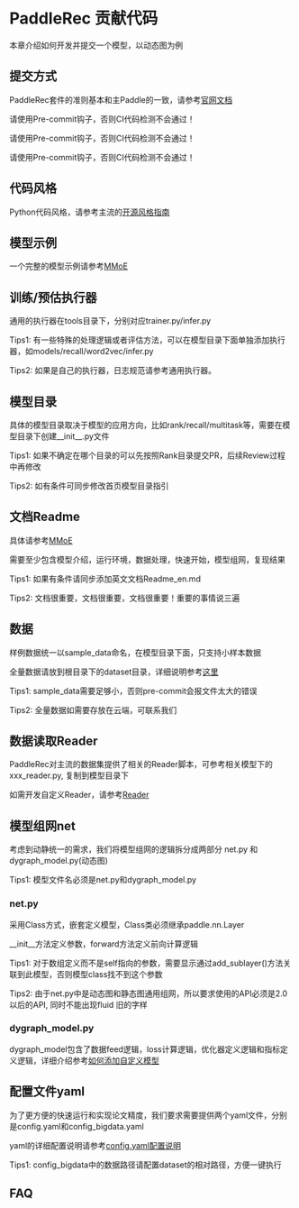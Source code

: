 # PaddleRec 贡献代码

本章介绍如何开发并提交一个模型，以动态图为例

## 提交方式

PaddleRec套件的准则基本和主Paddle的一致，请参考[官网文档](https://www.paddlepaddle.org.cn/documentation/docs/zh/guides/10_contribution/local_dev_guide_cn.html)

请使用Pre-commit钩子，否则CI代码检测不会通过！

请使用Pre-commit钩子，否则CI代码检测不会通过！

请使用Pre-commit钩子，否则CI代码检测不会通过！

## 代码风格

Python代码风格，请参考主流的[开源风格指南](https://zh-google-styleguide.readthedocs.io/en/latest/google-python-styleguide/python_style_rules/)

## 模型示例

一个完整的模型示例请参考[MMoE](https://github.com/PaddlePaddle/PaddleRec/tree/master/models/multitask/mmoe)

## 训练/预估执行器

通用的执行器在tools目录下，分别对应trainer.py/infer.py

Tips1: 有一些特殊的处理逻辑或者评估方法，可以在模型目录下面单独添加执行器，如models/recall/word2vec/infer.py

Tips2: 如果是自己的执行器，日志规范请参考通用执行器。

## 模型目录

具体的模型目录取决于模型的应用方向，比如rank/recall/multitask等，需要在模型目录下创建__init__.py文件

Tips1: 如果不确定在哪个目录的可以先按照Rank目录提交PR，后续Review过程中再修改

Tips2: 如有条件可同步修改首页模型目录指引

## 文档Readme

具体请参考[MMoE](https://github.com/PaddlePaddle/PaddleRec/tree/master/models/multitask/mmoe/README.md)

需要至少包含模型介绍，运行环境，数据处理，快速开始，模型组网，复现结果

Tips1: 如果有条件请同步添加英文文档Readme_en.md

Tips2: 文档很重要，文档很重要，文档很重要！重要的事情说三遍

## 数据

样例数据统一以sample_data命名，在模型目录下面，只支持小样本数据

全量数据请放到根目录下的dataset目录，详细说明参考[这里](https://github.com/PaddlePaddle/PaddleRec/tree/master/datasets)

Tips1: sample_data需要足够小，否则pre-commit会报文件太大的错误

Tips2: 全量数据如需要存放在云端，可联系我们

## 数据读取Reader

PaddleRec对主流的数据集提供了相关的Reader脚本，可参考相关模型下的xxx_reader.py, 复制到模型目录下

如需开发自定义Reader，请参考[Reader](https://github.com/PaddlePaddle/PaddleRec/blob/master/doc/custom_reader.md)

## 模型组网net

考虑到动静统一的需求，我们将模型组网的逻辑拆分成两部分 net.py 和 dygraph_model.py(动态图)

Tips1: 模型文件名必须是net.py和dygraph_model.py

### net.py

采用Class方式，嵌套定义模型，Class类必须继承paddle.nn.Layer

__init__方法定义参数，forward方法定义前向计算逻辑

Tips1: 对于数组定义而不是self指向的参数，需要显示通过add_sublayer()方法关联到此模型，否则模型class找不到这个参数

Tips2: 由于net.py中是动态图和静态图通用组网，所以要求使用的API必须是2.0以后的API, 同时不能出现fluid 旧的字样

### dygraph_model.py

dygraph_model包含了数据feed逻辑，loss计算逻辑，优化器定义逻辑和指标定义逻辑，详细介绍参考[如何添加自定义模型](https://github.com/PaddlePaddle/PaddleRec/blob/master/doc/model_develop.md)


## 配置文件yaml

为了更方便的快速运行和实现论文精度，我们要求需要提供两个yaml文件，分别是config.yaml和config_bigdata.yaml

yaml的详细配置说明请参考[config.yaml配置说明](https://github.com/PaddlePaddle/PaddleRec/blob/master/doc/yaml.md)

Tips1: config_bigdata中的数据路径请配置dataset的相对路径，方便一键执行



## FAQ
